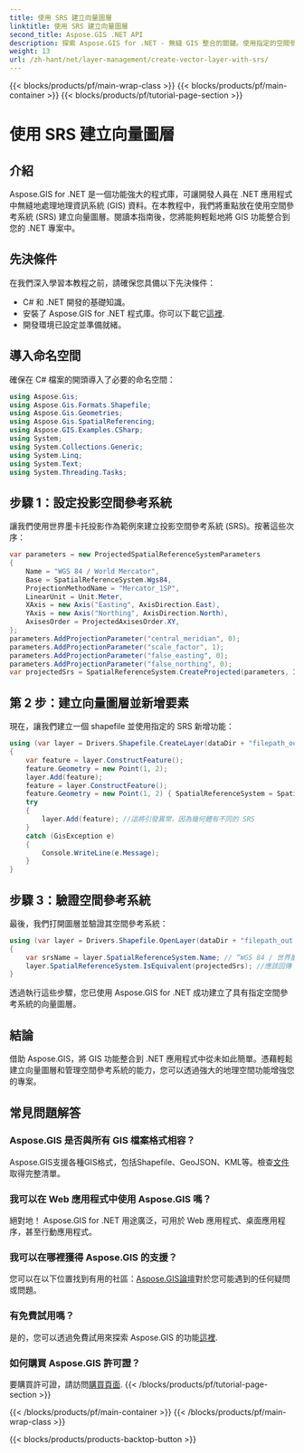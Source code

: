 ```yaml
---
title: 使用 SRS 建立向量圖層
linktitle: 使用 SRS 建立向量圖層
second_title: Aspose.GIS .NET API
description: 探索 Aspose.GIS for .NET - 無縫 GIS 整合的關鍵。使用指定的空間參考系統輕鬆建立向量圖層。現在下載！
weight: 13
url: /zh-hant/net/layer-management/create-vector-layer-with-srs/
---
```


{{< blocks/products/pf/main-wrap-class >}}
{{< blocks/products/pf/main-container >}}
{{< blocks/products/pf/tutorial-page-section >}}

# 使用 SRS 建立向量圖層

## 介紹
Aspose.GIS for .NET 是一個功能強大的程式庫，可讓開發人員在 .NET 應用程式中無縫地處理地理資訊系統 (GIS) 資料。在本教程中，我們將重點放在使用空間參考系統 (SRS) 建立向量圖層。閱讀本指南後，您將能夠輕鬆地將 GIS 功能整合到您的 .NET 專案中。
## 先決條件
在我們深入學習本教程之前，請確保您具備以下先決條件：
- C# 和 .NET 開發的基礎知識。
- 安裝了 Aspose.GIS for .NET 程式庫。你可以下載它[這裡](https://releases.aspose.com/gis/net/).
- 開發環境已設定並準備就緒。
## 導入命名空間
確保在 C# 檔案的開頭導入了必要的命名空間：
```csharp
using Aspose.Gis;
using Aspose.Gis.Formats.Shapefile;
using Aspose.Gis.Geometries;
using Aspose.Gis.SpatialReferencing;
using Aspose.GIS.Examples.CSharp;
using System;
using System.Collections.Generic;
using System.Linq;
using System.Text;
using System.Threading.Tasks;
```
## 步驟 1：設定投影空間參考系統
讓我們使用世界墨卡托投影作為範例來建立投影空間參考系統 (SRS)。按著這些次序：
```csharp
var parameters = new ProjectedSpatialReferenceSystemParameters
{
    Name = "WGS 84 / World Mercator",
    Base = SpatialReferenceSystem.Wgs84,
    ProjectionMethodName = "Mercator_1SP",
    LinearUnit = Unit.Meter,
    XAxis = new Axis("Easting", AxisDirection.East),
    YAxis = new Axis("Northing", AxisDirection.North),
    AxisesOrder = ProjectedAxisesOrder.XY,
};
parameters.AddProjectionParameter("central_meridian", 0);
parameters.AddProjectionParameter("scale_factor", 1);
parameters.AddProjectionParameter("false_easting", 0);
parameters.AddProjectionParameter("false_northing", 0);
var projectedSrs = SpatialReferenceSystem.CreateProjected(parameters, Identifier.Epsg(3395));
```
## 第 2 步：建立向量圖層並新增要素
現在，讓我們建立一個 shapefile 並使用指定的 SRS 新增功能：
```csharp
using (var layer = Drivers.Shapefile.CreateLayer(dataDir + "filepath_out.shp", new ShapefileOptions(), projectedSrs))
{
    var feature = layer.ConstructFeature();
    feature.Geometry = new Point(1, 2);
    layer.Add(feature);
    feature = layer.ConstructFeature();
    feature.Geometry = new Point(1, 2) { SpatialReferenceSystem = SpatialReferenceSystem.Nad83 };
    try
    {
        layer.Add(feature); //這將引發異常，因為幾何體有不同的 SRS
    }
    catch (GisException e)
    {
        Console.WriteLine(e.Message);
    }
}
```
## 步驟 3：驗證空間參考系統
最後，我們打開圖層並驗證其空間參考系統：
```csharp
using (var layer = Drivers.Shapefile.OpenLayer(dataDir + "filepath_out.shp"))
{
    var srsName = layer.SpatialReferenceSystem.Name; // “WGS 84 / 世界墨卡托”
    layer.SpatialReferenceSystem.IsEquivalent(projectedSrs); //應該回傳 true
}
```
透過執行這些步驟，您已使用 Aspose.GIS for .NET 成功建立了具有指定空間參考系統的向量圖層。
## 結論
借助 Aspose.GIS，將 GIS 功能整合到 .NET 應用程式中從未如此簡單。憑藉輕鬆建立向量圖層和管理空間參考系統的能力，您可以透過強大的地理空間功能增強您的專案。
## 常見問題解答
### Aspose.GIS 是否與所有 GIS 檔案格式相容？
 Aspose.GIS支援各種GIS格式，包括Shapefile、GeoJSON、KML等。檢查[文件](https://reference.aspose.com/gis/net/)取得完整清單。
### 我可以在 Web 應用程式中使用 Aspose.GIS 嗎？
絕對地！ Aspose.GIS for .NET 用途廣泛，可用於 Web 應用程式、桌面應用程序，甚至行動應用程式。
### 我可以在哪裡獲得 Aspose.GIS 的支援？
您可以在以下位置找到有用的社區：[Aspose.GIS論壇](https://forum.aspose.com/c/gis/33)對於您可能遇到的任何疑問或問題。
### 有免費試用嗎？
是的，您可以透過免費試用來探索 Aspose.GIS 的功能[這裡](https://releases.aspose.com/).
### 如何購買 Aspose.GIS 許可證？
要購買許可證，請訪問[購買頁面](https://purchase.aspose.com/buy).
{{< /blocks/products/pf/tutorial-page-section >}}

{{< /blocks/products/pf/main-container >}}
{{< /blocks/products/pf/main-wrap-class >}}

{{< blocks/products/products-backtop-button >}}
